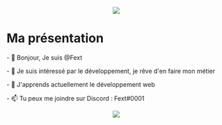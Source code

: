 <p align="center">
  <img src="https://github-readme-stats.vercel.app/api?username=fextnigth&theme=vue-dark&show_icons=true"/>
</p>

<h1> Ma présentation </h1>
- 👋 Bonjour, Je suis @Fext
<p> </p>
- 👀 Je suis intéressé par le développement, je rêve d'en faire mon métier 
<p> </p>
- 🌱 J'apprends actuellement le développement web
<p> </p>
- 📫 Tu peux me joindre sur Discord : Fext#0001

<!---
Fextnigth/Fextnigth is a ✨ special ✨ repository because its `README.md` (this file) appears on your GitHub profile.
You can click the Preview link to take a look at your changes.
--->
<p align="center">
  <img src="https://hits.seeyoufarm.com/api/count/incr/badge.svg?url=https%3A%2F%2Fgithub.com%2FFextnigth&count_bg=%231058E8&title_bg=%23393939&icon=github.svg&icon_color=%23FFFFFF&title=hmpsmp&edge_flat=false"/>
</p>
